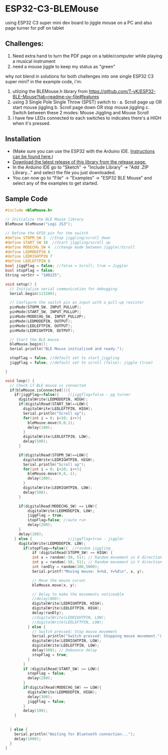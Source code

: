 # ESP32-C3-BLEMouse
using ESP32 C3 super mini dev board to jiggle mouse on a PC and also page turner for pdf on tablet

## Challenges:
1. Need extra hand to turn the PDF page on a table/computer while playing a musical instrument
2. need a mouse jiggle to keep my status as "green"

why not blend in solutions for both challenges into one single ESP32 C3 super mini?
in the example code, i'm:
1. utlizing the BLEMouse.h library from https://github.com/T-vK/ESP32-BLE-Mouse?tab=readme-ov-file#features
2. using 3 Single Pole Single Throw (SPST) switch to :
     a. Scroll page up OR start mouse jiggling
     b. Scroll page down OR stop mouse jiggling
     c. Switch between these 2 modes: Mouse Jiggling and Mouse Scroll
3. I have few LEDs connected to each switches to indicates there's a HIGH when it's pressed.

## Installation
- (Make sure you can use the ESP32 with the Arduino IDE. [Instructions can be found here.](https://github.com/espressif/arduino-esp32#installation-instructions))
- [Download the latest release of this library from the release page.](https://github.com/T-vK/ESP32-BLE-Mouse/releases)
- In the Arduino IDE go to "Sketch" -> "Include Library" -> "Add .ZIP Library..." and select the file you just downloaded.
- You can now go to "File" -> "Examples" -> "ESP32 BLE Mouse" and select any of the examples to get started.

## Sample Code
``` C++
#include <BleMouse.h>

// Initialize the BLE Mouse library
BleMouse bleMouse("Logi JS3");

// Define the GPIO pin for the switch
#define STOPM_SW 2  //Stop jiggling/scroll down
#define START_SW 10  //Start jiggling/scroll up
#define MODECHG_SW 4  //change mode between Jiggler/Scroll
#define LEDMODEPIN 6
#define LEDRIGHTPIN 7
#define LEDLEFTPIN 8
bool jiggFlag = false; //false = Scroll; true = Jiggler
bool stopFlag = false;
String verStr = "100225";

void setup() {
  // Initialize serial communication for debugging
  Serial.begin(115200);

  // Configure the switch pin as input with a pull-up resistor
  pinMode(STOPM_SW, INPUT_PULLUP);
  pinMode(START_SW, INPUT_PULLUP);
  pinMode(MODECHG_SW, INPUT_PULLUP);
  pinMode(LEDMODEPIN, OUTPUT);
  pinMode(LEDLEFTPIN, OUTPUT);
  pinMode(LEDRIGHTPIN, OUTPUT);

  // Start the BLE mouse
  bleMouse.begin();
  Serial.println("BLE Mouse initialized and ready.");

  stopFlag = false; //default set to start jiggling
  jiggFlag = false; //default set to scroll (false); jiggle (true)

}

void loop() {
  // Check if BLE mouse is connected
  if(bleMouse.isConnected()){
    if(jiggFlag==false){    //jiggflag=false - pg turner
      digitalWrite(LEDMODEPIN, HIGH);
      if(digitalRead(START_SW)==LOW){
        digitalWrite(LEDLEFTPIN, HIGH);
        Serial.println("Scroll up");
        for(int i = 0; i<10; i++){
          bleMouse.move(0,0,1);
          delay(100);
        }
        digitalWrite(LEDLEFTPIN, LOW);
        delay(500);
      }

      if(digitalRead(STOPM_SW)==LOW){
        digitalWrite(LEDRIGHTPIN, HIGH);
        Serial.println("Scroll up");
        for(int i = 0; i<10; i++){
          bleMouse.move(0,0,-1);
          delay(100);
        }
        digitalWrite(LEDRIGHTPIN, LOW);
        delay(500);
      }

      if(digitalRead(MODECHG_SW) == LOW){
          digitalWrite(LEDMODEPIN, LOW);
          jiggFlag = true;
          stopFlag=false; //auto run
          delay(200);
      }
      delay(100);
    } else {                //jiggflag=true - jiggler
      digitalWrite(LEDMODEPIN, LOW);
        if(stopFlag==false){  //random jiggling
            if (digitalRead(STOPM_SW) == HIGH) {
            int x = random(-50, 51); // Random movement in X direction
            int y = random(-50, 51); // Random movement in Y direction
            int ranDly = random(100,5000);
            Serial.printf("Moving mouse: X=%d, Y=%d\n", x, y);

            // Move the mouse cursor
            bleMouse.move(x, y);

            // Delay to make the movements noticeable
            //delay(800);
            digitalWrite(LEDRIGHTPIN, HIGH);
            digitalWrite(LEDLEFTPIN, HIGH);
            delay(ranDly);
            //digitalWrite(LEDRIGHTPIN, LOW);
            //digitalWrite(LEDLEFTPIN, LOW);
          } else {
            // Switch pressed: Stop mouse movement
            Serial.println("Switch pressed: Stopping mouse movement.");
            digitalWrite(LEDRIGHTPIN, LOW);
            digitalWrite(LEDLEFTPIN, LOW);
            delay(500); // Debounce delay
            stopFlag = true;
          }
        }
        if (digitalRead(START_SW) == LOW){
          stopFlag = false;
          delay(200);
        }
        if(digitalRead(MODECHG_SW) == LOW){
          digitalWrite(LEDMODEPIN, HIGH);
          delay(300);
          jiggFlag = false;
        }
        delay(100);
    }
  
  
  } else {
    Serial.println("Waiting for Bluetooth connection...");
    delay(1000);
  }
}
```

